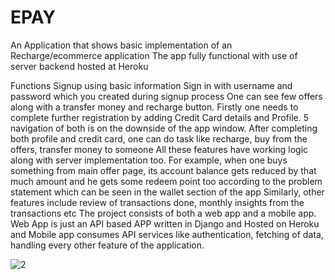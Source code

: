 # EPAY

An Application that shows basic implementation of an Recharge/ecommerce application
The app fully functional with use of server backend hosted at Heroku

Functions
Signup using basic information
Sign in with username and password which you created during signup process
One can see few offers along with a transfer money and recharge button.
Firstly one needs to complete further registration by adding Credit Card details and Profile. 5 navigation of both is on the downside of the app window.
After completing both profile and credit card, one can do task like recharge, buy from the offers, transfer money to someone
All these features have working logic along with server implementation too.
For example, when one buys something from main offer page, its account balance gets reduced by that much amount and he gets some redeem point too according to the problem statement
which can be seen in the wallet section of the app
Similarly, other features include review of transactions done, monthly insights from the transactions etc
The project consists of both a web app and a mobile app. Web App is just an API based APP written in Django and Hosted on Heroku and Mobile app consumes API services like authentication,
fetching of data, handling every other feature of the application.

![2](https://github.com/Kadirolajide11/EPAY/assets/105279010/6831172a-5d6f-41d4-8b8d-6dc8febce001)

